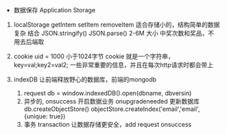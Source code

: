 - 数据保存  Application Storage
1. localStorage   getIntem setItem removeItem 
    适合存储小的，结构简单的数据
    复杂 结合 JSON.stringify()
    JSON.parse()
    2-6M 大小 
    中奖次数和奖品，不用去后端取

2. cookie 
uid = 1000
    小于1024字节
 cookie 就是一个字符串， key=val;key2=val2;  一些非常重要的信息，并且在每次http请求时都会带上

3. indexDB 让前端释放野心的数据库，前端的mongodb
    1. request
        db = window.indexedDB().open(dbname, dbversin)
    2. 异步的,
        onsuccess 开启数据业务
        onupgradeneeded 更新数据库
        db.createObjectStore()
        objectStore.createIndex('email','email',{unique: true})
    3. 事务 transaction 让数据存储更安全，add request onsuccess
